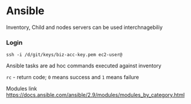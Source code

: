 # Ansible 
Inventory, Child and nodes servers can be used interchnagebiliy


### Login
```
ssh -i /d/git/keys/biz-acc-key.pem ec2-user@
```



Ansible tasks are ad hoc commands executed against inventory

`rc` - return code; `0` means success and `1` means failure


Modules link  
https://docs.ansible.com/ansible/2.9/modules/modules_by_category.html